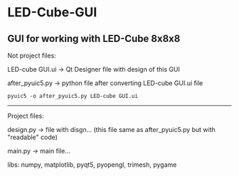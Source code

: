 # LED-Cube-GUI
## GUI for working with LED-Cube 8x8x8

Not project files:

LED-cube GUI.ui -> Qt Designer file with design of this GUI 

after_pyuic5.py -> python file after converting LED-cube GUI.ui file
```
pyuic5 -o after_pyuic5.py LED-cube GUI.ui
```
---
Project files:

design.py -> file with disgn... (this file same as after_pyuic5.py but with "readable" code)

main.py -> main file...

libs: numpy, matplotlib, pyqt5, pyopengl, trimesh, pygame
